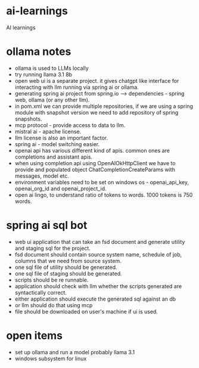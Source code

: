 # ai-learnings
AI learnings

# ollama notes
* ollama is used to LLMs locally
* try running llama 3.1 8b
* open web ui is a separate project. it gives chatgpt like interface for interacting with llm running via spring ai or ollama.
* generating spring ai project from spring.io --> dependencies - spring web, ollama (or any other llm).
* in pom.xml we can provide multiple repositories, if we are using a spring module with snapshot version we need to add repository of spring snapshots.
* mcp protocol - provide access to data to llm.
* mistral ai - apache license.
* llm license is also an important factor.
* spring ai - model switching easier.
* openai api has various different kind of apis. common ones are completions and assistant apis. 
* when using completion api using OpenAIOkHttpClient we have to provide and populated object ChatCompletionCreateParams with messages, model etc.
* environment variables need to be set on windows os - openai_api_key, openai_org_id and openai_project_id.
* open ai lingo, to understand ratio of tokens to words. 1000 tokens is 750 words.

# spring ai sql bot
* web ui application that can take an fsd document and generate utility and staging sql for the project. 
* fsd document should contain source system name, schedule of job, columns that we need from source system. 
* one sql file of utility should be generated.
* one sql file of staging should be generated.
* scripts should be re runnable.
* application should check with llm whether the scripts generated are syntactically correct.
* either application should execute the generated sql against an db
* or llm should do that using mcp
* file should be downloaded on user's machine if ui is used.

# open items
* set up ollama and run a model probably llama 3.1
* windows subsystem for linux 


